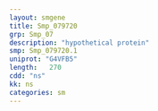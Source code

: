 ```yaml
---
layout: smgene
title: Smp_079720
grp: Smp_07
description: "hypothetical protein"
smp: Smp_079720.1
uniprot: "G4VFB5"
length:   270
cdd: "ns"
kk: ns
categories: sm
---
```

